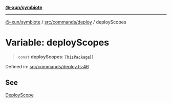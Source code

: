 [**@-xun/symbiote**](../../../../README.md)

***

[@-xun/symbiote](../../../../README.md) / [src/commands/deploy](../README.md) / deployScopes

# Variable: deployScopes

> `const` **deployScopes**: [`ThisPackage`](../../../configure/enumerations/ThisPackageGlobalScope.md#thispackage)[]

Defined in: [src/commands/deploy.ts:46](https://github.com/Xunnamius/symbiote/blob/da0014a3d8fa3571177d2af968ce57f9fecbb1ee/src/commands/deploy.ts#L46)

## See

[DeployScope](../../../configure/enumerations/ThisPackageGlobalScope.md)
